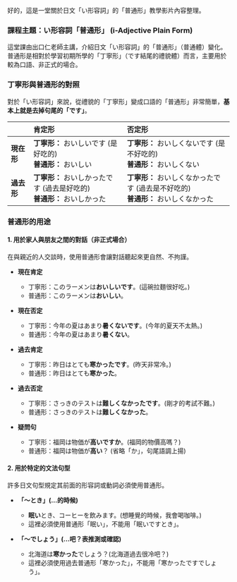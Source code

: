 
好的，這是一堂關於日文「い形容詞」的「普通形」教學影片內容整理。

### **課程主題：い形容詞「普通形」 (i-Adjective Plain Form)**

這堂課由出口仁老師主講，介紹日文「い形容詞」的「普通形」（普通體）變化。普通形是相對於學習初期所學的「丁寧形」（です結尾的禮貌體）而言，主要用於較為口語、非正式的場合。

### **丁寧形與普通形的對照**

對於「い形容詞」來說，從禮貌的「丁寧形」變成口語的「普通形」非常簡單，**基本上就是去掉句尾的「です」**。

| | **肯定形** | **否定形** |
| :--- | :--- | :--- |
| **現在形** | **丁寧形：** おいしいです (是好吃的) <br> **普通形：** おいしい | **丁寧形：** おいしくないです (是不好吃的) <br> **普通形：** おいしくない |
| **過去形** | **丁寧形：** おいしかったです (過去是好吃的) <br> **普通形：** おいしかった | **丁寧形：** おいしくなかったです (過去是不好吃的) <br> **普通形：** おいしくなかった |

### **普通形的用途**

#### **1. 用於家人與朋友之間的對話（非正式場合）**

在與親近的人交談時，使用普通形會讓對話聽起來更自然、不拘謹。

*   **現在肯定**
    *   丁寧形：このラーメンは**おいしいです**。(這碗拉麵很好吃。)
    *   普通形：このラーメンは**おいしい**。

*   **現在否定**
    *   丁寧形：今年の夏はあまり**暑くないです**。(今年的夏天不太熱。)
    *   普通形：今年の夏はあまり**暑くない**。

*   **過去肯定**
    *   丁寧形：昨日はとても**寒かったです**。(昨天非常冷。)
    *   普通形：昨日はとても**寒かった**。

*   **過去否定**
    *   丁寧形：さっきのテストは**難しくなかったです**。(剛才的考試不難。)
    *   普通形：さっきのテストは**難しくなかった**。

*   **疑問句**
    *   丁寧形：福岡は物価が**高いですか**。(福岡的物價高嗎？)
    *   普通形：福岡は物価が**高い**？ (省略「か」，句尾語調上揚)

#### **2. 用於特定的文法句型**

許多日文句型規定其前面的形容詞或動詞必須使用普通形。

*   **「～とき」(…的時候)**
    *   **眠い**とき、コーヒーを飲みます。(想睡覺的時候，我會喝咖啡。)
    *   這裡必須使用普通形「眠い」，不能用「眠いですとき」。

*   **「～でしょう」(…吧？表推測或確認)**
    *   北海道は**寒かった**でしょう？(北海道過去很冷吧？)
    *   這裡必須使用過去普通形「寒かった」，不能用「寒かったですでしょう」。
